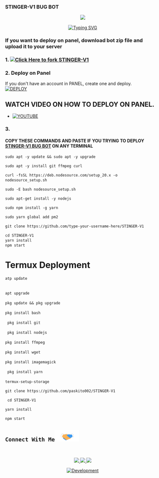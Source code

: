 ### STINGER-V1 BUG BOT 
   
<p align="center">
<img src="https://telegra.ph/file/9449e4b78e8066cbefe28.jpg"/> 
<p align="center">
  <a href="https://git.io/typing-svg"><img src="https://readme-typing-svg.demolab.com?font=EB+Garamond&weight=800&size=28&duration=4000&pause=1000&random=false&width=435&lines=+_____STINGER+V1+BUG+BOT-BOT_____;WHATSAPP+CRASH+x+BUG+BOT;DEVELOPED+BY+ES⚡+TEAMS+TECH;REALESE+DATE+5%2F9%2F2024." alt="Typing SVG" /></a>
</p>

### If you want to deploy on panel, download bot zip file and upload it to your server 

### 1. <a href="https://github.com/paskito002/STINGER-V1/fork"><img src="https://img.shields.io/badge/FORK-blue" alt="Click Here to fork STINGER-V1" width="70"></a>

 ### 2. Deploy on Panel

 If you don't have an account in PANEL, create one and deploy.
    <br>
    <a href='https://control.bot-hosting.net/auth/login' target="_blank"><img alt='DEPLOY' src='https://img.shields.io/badge/-DEPLOY-black?style=for-the-badge&logo=bot-hosting.net&logoColor=white'/></a>
    
## WATCH VIDEO ON HOW TO DEPLOY ON PANEL.
* [![YOUTUBE](https://img.shields.io/badge/HOW_TO_DEPLOY-red?style=for-the-badge&logo=youtube&logoColor=white)](https://youtu.be/v1V-hBS3tEQ)

### 3.
#### COPY THESE COMMANDS AND PASTE IF YOU TRYING TO DEPLOY [STINGER-V1 BUG BOT](https://github.com/paskito002/STINGER-V1) ON ANY TERMINAL
```
sudo apt -y update && sudo apt -y upgrade
```
```
sudo apt -y install git ffmpeg curl
```
```
curl -fsSL https://deb.nodesource.com/setup_20.x -o nodesource_setup.sh
```
```
sudo -E bash nodesource_setup.sh
```
```
sudo apt-get install -y nodejs
```
```
sudo npm install -g yarn
```
```
sudo yarn global add pm2
```
```
git clone https://github.com/type-your-username-here/STINGER-V1
```
```
cd STINGER-V1
yarn install 
npm start
```
 
# Termux Deployment

```
atp update
   

apt upgrade

pkg update && pkg upgrade

pkg install bash

 pkg install git

 pkg install nodejs

pkg install ffmpeg

pkg install wget

pkg install imagemagick

 pkg install yarn

termux-setup-storage
```

```
git clone https://github.com/paskito002/STINGER-V1
```
```
 cd STINGER-V1
```
```
yarn install
  ```
    
```
npm start
```

## ```Connect With Me```<img src="https://github.com/0xAbdulKhalid/0xAbdulKhalid/raw/main/assets/mdImages/handshake.gif" width ="80"></h1> 
 <br> 
<p align="center">
<a href="https://wa.me/2349037524605"><img src="https://img.shields.io/badge/Contact ES-TEAMS TECH-25D366?style=for-the-badge&logo=whatsapp&logoColor=white" />
<a href="https://whatsapp.com/channel/0029Vaj1vKSK5cDDT4tVvY1y"><img src="https://img.shields.io/badge/Join Official Channel-25D366?style=for-the-badge&logo=whatsapp&logoColor=white" />
<a href="https://www.youtube.com/@esteams"><img src="https://img.shields.io/badge/Subscribe-ff0000?style=for-the-badge&logo=youtube&logoColor=ff000000&link=https://www.youtube.com/@esteams" /><br>
<p align="center">
<img alt="Development" width="250" src="https://media2.giphy.com/media/W9tBvzTXkQopi/giphy.gif?cid=6c09b952xu6syi1fyqfyc04wcfk0qvqe8fd7sop136zxfjyn&ep=v1_internal_gif_by_id&rid=giphy.gif&ct=g" /> </p>
 
